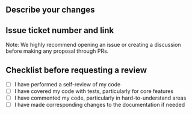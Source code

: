 ## Describe your changes

## Issue ticket number and link

Note: We highly recommend opening an issue or creating a discussion before making any proposal
through PRs.

## Checklist before requesting a review

- [ ] I have performed a self-review of my code
- [ ] I have covered my code with tests, particularly for core features
- [ ] I have commented my code, particularly in hard-to-understand areas
- [ ] I have made corresponding changes to the documentation if needed
